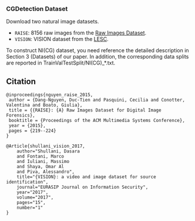 ### CGDetection Dataset

Download two natural image datasets.
- `RAISE`: 8156 raw images from the [Raw Images Dataset](http://loki.disi.unitn.it/RAISE/download.html).
- `VISION`: VISION dataset from the [LESC](https://lesc.dinfo.unifi.it/en/datasets). 

To construct NI(CG) dataset, you need reference the detailed description in Section 3 (Datasets) of our paper. In addition, the corresponding data splits are reported in TrainValTestSplit/NI(CG)_*.txt.

## Citation
```
@inproceedings{nguyen_raise_2015,
 author = {Dang-Nguyen, Duc-Tien and Pasquini, Cecilia and Conotter, Valentina and Boato, Giulia},
 title = {{RAISE}: {A} Raw Images Dataset for Digital Image Forensics},
 booktitle = {Proceedings of the ACM Multimedia Systems Conference},
 year = {2015},
 pages = {219--224}
}

@Article{shullani_vision_2017,
	author="Shullani, Dasara
	and Fontani, Marco
	and Iuliani, Massimo
	and Shaya, Omar Al
	and Piva, Alessandro",
	title="{VISION}: a video and image dataset for source identification",
	journal="EURASIP Journal on Information Security",
	year="2017",
	volume="2017",
	pages="15",
	number="1"
}
```

